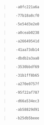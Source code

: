 >        -a0fc221a6a


>        -77b18a8cf0

>        -5e54d3e2e0


>        -a0ceab0238


>        -a26649541d


>        -41aa73db14


>        -dbdb2a3aa8


>        -3530bbdf69


>        -31b1ff8b65


>        -a270e0757f


>        -95f22af787


>        -d66a534ec3


>        -ab58829d91


>        -b25db5beee
